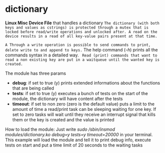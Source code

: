 # dictionary
**Linux Misc Device File** that handles a dictionary `
The dictionary (with both keys and values as cstrings) is protected through a mutex that is locked before read/write operations and unlocked after.
A read on the device results in a read of all key-value pairs present at that time. `

`A Through a write operation is possible to send commands to print, delete write to and append to keys.`
The help command (_-h_) prints all the commands syntax in a detailed way. `
Read (print) commands that want to read a non existing key are put in a waitqueue until the wanted key is created.`

The module has three params
- **debug**: if set to true (y) prints extended informations about the functions that are being called
- **tests**: if set to true (y) executes a bunch of tests on the start of the module, the dictionary will have content after the tests
- **timeout**: if set to non zero (zero is the default value) puts a limit to the amount of time a read/print task can be sleeping waiting for one key. If set to zero tasks will wait until they receive an interrupt signal that kills them or the key is created and the value is printed

How to load the module:
Just write _sudo /sbin/insmod modules/dictionary.ko debug=y tests=y timeout=20000_ in your terminal. This example will load the module and tell it to print debug info, execute tests on start and put a time limit of 20 seconds to the waiting tasks
